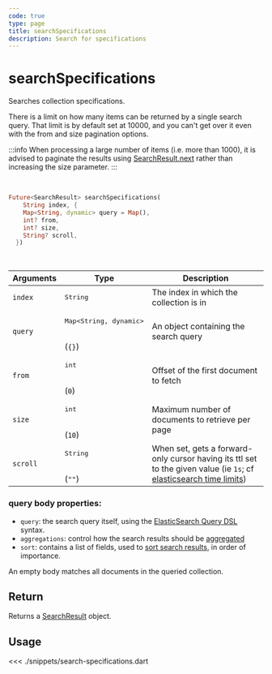 ```yaml
---
code: true
type: page
title: searchSpecifications
description: Search for specifications
---
```


# searchSpecifications


Searches collection specifications.

There is a limit on how many items can be returned by a single search query.
That limit is by default set at 10000, and you can't get over it even with the from and size pagination options.

:::info
When processing a large number of items (i.e. more than 1000), it is advised to paginate the results using [SearchResult.next](/sdk/dart/2/core-classes/search-result/next) rather than increasing the size parameter.
:::

<br/>

```dart
Future<SearchResult> searchSpecifications(
    String index, {
    Map<String, dynamic> query = Map(),
    int? from,
    int? size,
    String? scroll,
  })
```

<br/>

| Arguments | Type              | Description                           |
| --------- | ----------------- | ------------------------------------- |
| `index`   | <pre>String</pre> | The index in which the collection is in |
| `query`    | <pre>Map<String, dynamic></pre><br>(`{}`) | An object containing the search query |
| `from`     | <pre>int</pre><br/>(`0`)    | Offset of the first document to fetch                                                                                                                                                                             |
| `size`     | <pre>int</pre><br/>(`10`)   | Maximum number of documents to retrieve per page                                                                                                                                                                  |
| `scroll`   | <pre>String</pre><br/>(`""`)    | When set, gets a forward-only cursor having its ttl set to the given value (ie `1s`; cf [elasticsearch time limits](https://www.elastic.co/guide/en/elasticsearch/reference/7.3/common-options.html#time-units)) |                |

### query body properties:

- `query`: the search query itself, using the [ElasticSearch Query DSL](https://www.elastic.co/guide/en/elasticsearch/reference/7.4/query-dsl.html) syntax.
- `aggregations`: control how the search results should be [aggregated](https://www.elastic.co/guide/en/elasticsearch/reference/7.4/search-aggregations.html)
- `sort`: contains a list of fields, used to [sort search results](https://www.elastic.co/guide/en/elasticsearch/reference/7.4/search-request-sort.html), in order of importance.

An empty body matches all documents in the queried collection.

 ## Return

 Returns a [SearchResult](/sdk/dart/2/core-classes/search-result) object.


## Usage

<<< ./snippets/search-specifications.dart
